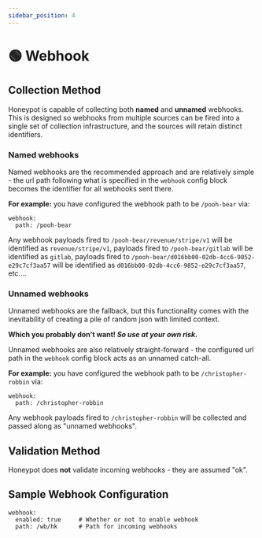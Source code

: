 ```yaml
---
sidebar_position: 4
---
```



# 🟢 Webhook


## Collection Method

Honeypot is capable of collecting both **named** and **unnamed** webhooks. This is designed so webhooks from multiple sources can be fired into a single set of collection infrastructure, and the sources will retain distinct identifiers.

### Named webhooks

Named webhooks are the recommended approach and are relatively simple - the url path following what is specified in the `webhook` config block becomes the identifier for all webhooks sent there.


**For example:** you have configured the webhook path to be `/pooh-bear` via:

```
webhook:
  path: /pooh-bear
```


Any webhook payloads fired to `/pooh-bear/revenue/stripe/v1` will be identified as `revenue/stripe/v1`, payloads fired to `/pooh-bear/gitlab` will be identified as `gitlab`, payloads fired to `/pooh-bear/d016bb00-02db-4cc6-9852-e29c7cf3aa57` will be identified as `d016bb00-02db-4cc6-9852-e29c7cf3aa57`, etc....



### Unnamed webhooks

Unnamed webhooks are the fallback, but this functionality comes with the inevitability of creating a pile of random json with limited context.

**Which you probably don't want! *So use at your own risk.***

Unnamed webhooks are also relatively straight-forward - the configured url path in the `webhook` config block acts as an unnamed catch-all.

**For example:** you have configured the webhook path to be `/christopher-robbin` via:

```
webhook:
  path: /christopher-robbin
```

Any webhook payloads fired to `/christopher-robbin` will be collected and passed along as "unnamed webhooks".

## Validation Method

Honeypot does **not** validate incoming webhooks - they are assumed "ok".


## Sample Webhook Configuration

```
webhook:
  enabled: true     # Whether or not to enable webhook
  path: /wb/hk      # Path for incoming webhooks
```
